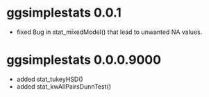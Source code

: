 # ggsimplestats 0.0.1
* fixed Bug in stat_mixedModel() that lead to unwanted NA values.


# ggsimplestats 0.0.0.9000
* added stat_tukeyHSD()
* added stat_kwAllPairsDunnTest()
